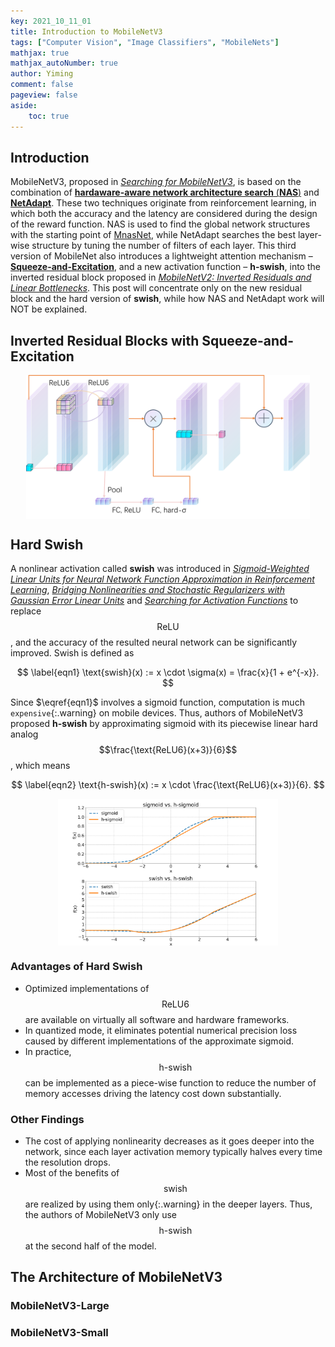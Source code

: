```yaml
---
key: 2021_10_11_01
title: Introduction to MobileNetV3
tags: ["Computer Vision", "Image Classifiers", "MobileNets"]
mathjax: true
mathjax_autoNumber: true
author: Yiming
comment: false
pageview: false
aside:
    toc: true
---
```


<style>
.center1 {
  display: block;
  margin-left: auto;
  margin-right: auto;
  width: 40%;
}
</style>

<style>
.center2 {
  display: block;
  margin-left: auto;
  margin-right: auto;
  width: 50%;
}
</style>

<style>
.center3 {
  display: block;
  margin-left: auto;
  margin-right: auto;
  width: 60%;
}
</style>

<style>
.center4 {
  display: block;
  margin-left: auto;
  margin-right: auto;
  width: 70%;
}
</style>

<style>
.center5 {
  display: block;
  margin-left: auto;
  margin-right: auto;
  width: 80%;
}
</style>

<style>
.center6 {
  display: block;
  margin-left: auto;
  margin-right: auto;
  width: 90%;
}
</style>

## Introduction

MobileNetV3, proposed in [*Searching for MobileNetV3*](https://openaccess.thecvf.com/content_ICCV_2019/papers/Howard_Searching_for_MobileNetV3_ICCV_2019_paper.pdf), is based on the combination of [**hardaware-aware network architecture search** (**NAS**)](https://openaccess.thecvf.com/content_CVPR_2019/papers/Tan_MnasNet_Platform-Aware_Neural_Architecture_Search_for_Mobile_CVPR_2019_paper.pdf) and [**NetAdapt**](https://openaccess.thecvf.com/content_ECCV_2018/papers/Tien-Ju_Yang_NetAdapt_Platform-Aware_Neural_ECCV_2018_paper.pdf). These two techniques originate from reinforcement learning, in which both the accuracy and the latency are considered during the design of the reward function. NAS is used to find the global network structures with the starting point of [MnasNet](https://openaccess.thecvf.com/content_CVPR_2019/papers/Tan_MnasNet_Platform-Aware_Neural_Architecture_Search_for_Mobile_CVPR_2019_paper.pdf), while NetAdapt searches the best layer-wise structure by tuning the number of filters of each layer. This third version of MobileNet also introduces a lightweight attention mechanism – [**Squeeze-and-Excitation**](https://arxiv.org/abs/1709.01507), and a new activation function – **h-swish**, into the inverted residual block proposed in [*MobileNetV2: Inverted Residuals and Linear Bottlenecks*](https://ieeexplore.ieee.org/document/8578572). This post will concentrate only on the new residual block and the hard version of **swish**, while how NAS and NetAdapt work will NOT be explained.

## Inverted Residual Blocks with Squeeze-and-Excitation

<img src="/posts.assets/2021-10-11-introduction-to-MobileNetV3.assets/inverted_residual_block_with_se.png" alt="Standard Convolution" class="center6">

## Hard Swish

A nonlinear activation called **swish** was introduced in [*Sigmoid-Weighted Linear Units for Neural Network Function Approximation in Reinforcement Learning*](https://arxiv.org/abs/1702.03118), [*Bridging Nonlinearities and Stochastic Regularizers with Gaussian Error Linear Units*](https://openreview.net/forum?id=Bk0MRI5lg) and [*Searching for Activation Functions*](https://arxiv.org/abs/1710.05941) to replace $$\text{ReLU}$$, and the accuracy of the resulted neural network can be significantly improved. Swish is defined as

$$
\label{eqn1}
\text{swish}(x) := x \cdot \sigma(x) = \frac{x}{1 + e^{-x}}.
$$

Since $\eqref{eqn1}$ involves a sigmoid function, computation is much `expensive`{:.warning} on mobile devices. Thus, authors of MobileNetV3 proposed **h-swish** by approximating sigmoid with its piecewise linear hard analog $$\frac{\text{ReLU6}(x+3)}{6}$$, which means

$$
\label{eqn2}
\text{h-swish}(x) := x \cdot \frac{\text{ReLU6}(x+3)}{6}.
$$

<img src="/posts.assets/2021-10-11-introduction-to-MobileNetV3.assets/sigmoid_vs_hsigmoid.png" alt="Standard Convolution" class="center4">

<img src="/posts.assets/2021-10-11-introduction-to-MobileNetV3.assets/swish_vs_hswish.png" alt="Standard Convolution" class="center4">

### Advantages of Hard Swish

- Optimized implementations of $$\text{ReLU6}$$ are available on virtually all software and hardware frameworks.
- In quantized mode, it eliminates potential numerical precision loss caused by different implementations of the approximate sigmoid.
- In practice, $$\text{h-swish}$$ can be implemented as a piece-wise function to reduce the number of memory accesses driving the latency cost down substantially.

### Other Findings

- The cost of applying nonlinearity decreases as it goes deeper into the network, since each layer activation memory typically halves every time the resolution drops.
- Most of the benefits of $$\text{swish}$$ are realized by using them only{:.warning} in the deeper layers. Thus, the authors of MobileNetV3 only use $$\text{h-swish}$$ at the second half of the model.

## The Architecture of MobileNetV3

### MobileNetV3-Large

### MobileNetV3-Small
